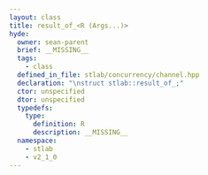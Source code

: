 ```yaml
---
layout: class
title: result_of_<R (Args...)>
hyde:
  owner: sean-parent
  brief: __MISSING__
  tags:
    - class
  defined_in_file: stlab/concurrency/channel.hpp
  declaration: "\nstruct stlab::result_of_;"
  ctor: unspecified
  dtor: unspecified
  typedefs:
    type:
      definition: R
      description: __MISSING__
  namespace:
    - stlab
    - v2_1_0
---
```

